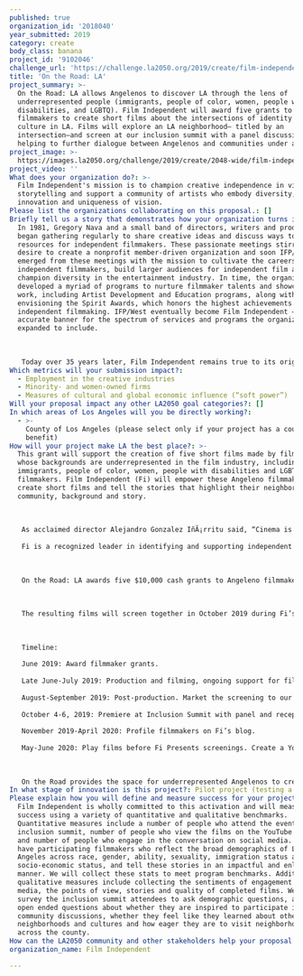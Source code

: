 ```yaml
---
published: true
organization_id: '2018040'
year_submitted: 2019
category: create
body_class: banana
project_id: '9102046'
challenge_url: 'https://challenge.la2050.org/2019/create/film-independent/'
title: 'On the Road: LA'
project_summary: >-
  On the Road: LA allows Angelenos to discover LA through the lens of
  underrepresented people (immigrants, people of color, women, people with
  disabilities, and LGBTQ). Film Independent will award five grants to
  filmmakers to create short films about the intersections of identity and
  culture in LA. Films will explore an LA neighborhood— titled by an
  intersection—and screen at our inclusion summit with a panel discussion,
  helping to further dialogue between Angelenos and communities under attack.
project_image: >-
  https://images.la2050.org/challenge/2019/create/2048-wide/film-independent.jpg
project_video: ''
What does your organization do?: >-
  Film Independent's mission is to champion creative independence in visual
  storytelling and support a community of artists who embody diversity,
  innovation and uniqueness of vision.
Please list the organizations collaborating on this proposal.: []
Briefly tell us a story that demonstrates how your organization turns inspiration into impact.: >-
  In 1981, Gregory Nava and a small band of directors, writers and producers
  began gathering regularly to share creative ideas and discuss ways to increase
  resources for independent filmmakers. These passionate meetings stirred a
  desire to create a nonprofit member-driven organization and soon IFP/West
  emerged from these meetings with the mission to cultivate the careers of
  independent filmmakers, build larger audiences for independent film and
  champion diversity in the entertainment industry. In time, the organization
  developed a myriad of programs to nurture filmmaker talents and showcase their
  work, including Artist Development and Education programs, along with
  envisioning the Spirit Awards, which honors the highest achievements in
  independent filmmaking. IFP/West eventually become Film Independent — a more
  accurate banner for the spectrum of services and programs the organization had
  expanded to include. 
   
   
   
   Today over 35 years later, Film Independent remains true to its original roots — an organization created by filmmakers and for filmmakers. Film Independent is the true story of artists with an independent spirit and vision who sought to create change within one of Los Angeles’ oldest and traditionally non-inclusive industries. Now, as one of the prominent leading film organizations in the world, we remain committed to our humble beginnings, guided by our mission and goals.
Which metrics will your submission impact?:
  - Employment in the creative industries
  - Minority- and women-owned firms
  - Measures of cultural and global economic influence (“soft power”)
Will your proposal impact any other LA2050 goal categories?: []
In which areas of Los Angeles will you be directly working?:
  - >-
    County of Los Angeles (please select only if your project has a countywide
    benefit)
How will your project make LA the best place?: >-
  This grant will support the creation of five short films made by filmmakers
  whose backgrounds are underrepresented in the film industry, including
  immigrants, people of color, women, people with disabilities and LGBTQ
  filmmakers. Film Independent (Fi) will empower these Angeleno filmmakers to
  create short films and tell the stories that highlight their neighborhood,
  community, background and story. 
   
   
   
   As acclaimed director Alejandro Gonzalez IñÃ¡rritu said, “Cinema is universal, beyond flags and borders and passports.” Filmmakers have the capacity to foster understanding, to create empathy and to help sustain a pluralist society. In our current political climate, LA—and its most prominent artistic industry—should be the leading voice to ensure that stories told in film more accurately represent authentic voices of marginalized communities. 
   
   Fi is a recognized leader in identifying and supporting independent visual storytellers. Notably, we have a network of over 1,600 Fellows who are alumni of Fi’s Artist Development programs. These programs nurture independent voices by helping filmmakers create and advance new work. In 2018, 83% of our Fellows were underrepresented. 
   
   
   
   On the Road: LA awards five $10,000 cash grants to Angeleno filmmakers who will each create a narrative or documentary short film that focuses on their neighborhood. We will select filmmakers who are Fellows of our programs, ensuring they represent each corner of LA county. The completed films will be titled by a physical road intersection from that neighborhood (such as Wilshire/Vermont) and will explore identity and intangible or abstract intersectionality. 
   
   
   
   The resulting films will screen together in October 2019 during Fi’s inclusion summit, a community weekend dedicated to advancing inclusion. The screening will feature a panel discussion, thus furthering the dialogue so Angelenos can connect and discuss issues around representation. Further highlighting these films, we will screen each short prior to screenings at Fi Presents in spring 2020. Fi Presents, our year-round screening series, draws over 17,000 Angelenos annually at venues throughout LA. 
   
   
   
   Timeline:
   
   June 2019: Award filmmaker grants.
   
   Late June-July 2019: Production and filming, ongoing support for filmmakers.
   
   August-September 2019: Post-production. Market the screening to our over 1 million followers and subscribers.
   
   October 4-6, 2019: Premiere at Inclusion Summit with panel and reception. 
   
   November 2019-April 2020: Profile filmmakers on Fi’s blog. 
   
   May-June 2020: Play films before Fi Presents screenings. Create a YouTube playlist featuring the five films. 
   
   
   
   On the Road provides the space for underrepresented Angelenos to create stories that capture the broad of stories of our county and thus sharing their stories with the broader community and inspiring others to create content that reflects the diversity of LA. This activation directly invites members of the community to create the signature art form of LA.
In what stage of innovation is this project?: Pilot project (testing a new idea on a small scale to prove feasibility)
Please explain how you will define and measure success for your project.: >-
  Film Independent is wholly committed to this activation and will measure
  success using a variety of quantitative and qualitative benchmarks.
  Quantitative measures include a number of people who attend the event at the
  inclusion summit, number of people who view the films on the YouTube playlist
  and number of people who engage in the conversation on social media. We aim to
  have participating filmmakers who reflect the broad demographics of Los
  Angeles across race, gender, ability, sexuality, immigration status and
  socio-economic status, and tell these stories in an impactful and enlightening
  manner. We will collect these stats to meet program benchmarks. Additionally,
  qualitative measures include collecting the sentiments of engagement on social
  media, the points of view, stories and quality of completed films. We will
  survey the inclusion summit attendees to ask demographic questions, as well as
  open ended questions about whether they are inspired to participate in future
  community discussions, whether they feel like they learned about other
  neighborhoods and cultures and how eager they are to visit neighborhoods
  across the county.
How can the LA2050 community and other stakeholders help your proposal succeed?: []
organization_name: Film Independent

---
```

